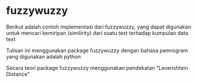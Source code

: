 # fuzzywuzzy

Berikut adalah contoh implementasi dari fuzzywuzzy, yang dapat digunakan untuk mencari kemiripan (similirity) dari suatu text terhadap kumpulan data text

Tulisan ini menggunakan package fuzzywuzzy dengan bahasa pemrogram yang digunakan adalah python 

Secara teori package fuzzywuzzy menggunakan pendekatan “Levenshtein Distance”


